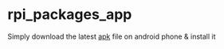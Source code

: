 # rpi_packages_app
Simply download the latest [apk](https://github.com/Chickensalad303/rpi_packages_app/releases/latest/download/app-release.apk) file on android phone & install it
